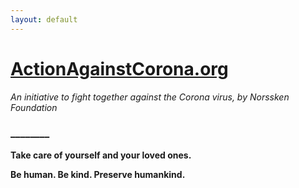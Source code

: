 ```yaml
---
layout: default
---
```





# [ActionAgainstCorona.org](https://actionagainstcorona.org/)




*An initiative to fight together against the Corona virus, by Norssken Foundation*
### ________

**Take care of yourself and your loved ones.**

**Be human. Be kind. Preserve humankind.**


